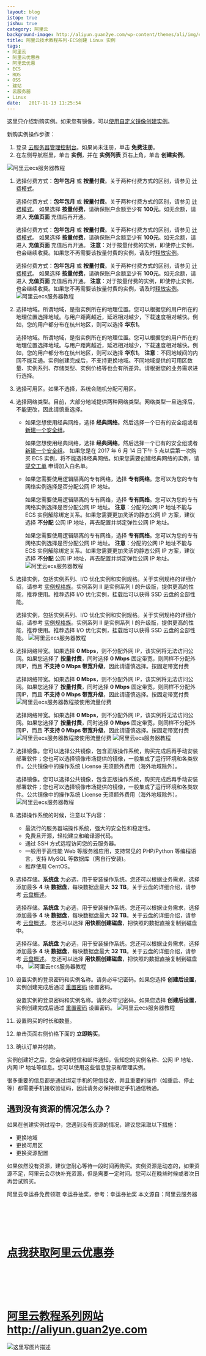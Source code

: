 ```yaml
---
layout: blog
istop: true
jishu: true
category: 阿里云
background-image: http://aliyun.guan2ye.com/wp-content/themes/ali/img/ecs20.png
title: 阿里云技术教程系列-ECS创建 Linux 实例
tags:
- 阿里云
- 阿里云优惠券
- 阿里云优惠
- ECS
- RDS
- OSS
- 建站
- 云服务器
- Linux
date:   2017-11-13 11:25:54
---
```



这里只介绍新购实例。如果您有镜像，可以[使用自定义镜像创建实例](https://s.click.taobao.com/t?e=m%3D2%26s%3DFyuM4GL0vB8cQipKwQzePCperVdZeJviEViQ0P1Vf2kguMN8XjClArhFczWfq3nNpcfgoZBkhQLzxEoJL0DKJsQtgEcfFH9gI0TZQz5jy68Rlnr1lUEaxxmIkXBqRClNTcEU%2BDykfuSM%2BhtH71aX6oH%2BnZs1ngPHjUFEF%2F7iXeZbmmsujxxDvKtl1cg%2FpmpUSE7fXizY2RRwoNkfA7jgp0Wbo0ZyKcLixiXvDf8DaRs%3D)。

新购实例操作步骤：

1. 登录 [云服务器管理控制台](https://s.click.taobao.com/t?e=m%3D2%26s%3DjXpO%2FAcRADocQipKwQzePCperVdZeJviEViQ0P1Vf2kguMN8XjClArhFczWfq3nNSEph6ojmNrbzxEoJL0DKJsQtgEcfFH9gI0TZQz5jy68Rlnr1lUEaxxmIkXBqRClNTcEU%2BDykfuSM%2BhtH71aX6pKoxV%2F%2BFqBvjGrcRnYVzl8hPPiXAu%2FZX5yXnjzd%2B0FjQGa%2BgvgozP0KaG3sZf8f2Q%3D%3D)。如果尚未注册，单击 **免费注册**。
2. 在左侧导航栏里，单击 **实例**，并在 **实例列表** 页右上角，单击 **创建实例**。

![阿里云ecs服务器教程](http://aliyun.guan2ye.com/wp-content/themes/ali/img/ecs20.png)

1. 选择付费方式：**包年包月** 或 **按量付费**。关于两种付费方式的区别，请参见 [计费模式](https://s.click.taobao.com/t?e=m%3D2%26s%3D%2BbqlI9I20NwcQipKwQzePCperVdZeJviEViQ0P1Vf2kguMN8XjClArhFczWfq3nN5J665KxWBvTzxEoJL0DKJsQtgEcfFH9gI0TZQz5jy68Rlnr1lUEaxxmIkXBqRClNTcEU%2BDykfuSM%2BhtH71aX6oH%2BnZs1ngPHjUFEF%2F7iXeZbmmsujxxDvKtl1cg%2FpmpUSE7fXizY2RT8Y3nDrh4kMkWbo0ZyKcLixiXvDf8DaRs%3D)。

   选择付费方式：**包年包月** 或 **按量付费**。关于两种付费方式的区别，请参见 [计费模式](https://s.click.taobao.com/t?e=m%3D2%26s%3D%2BbqlI9I20NwcQipKwQzePCperVdZeJviEViQ0P1Vf2kguMN8XjClArhFczWfq3nN5J665KxWBvTzxEoJL0DKJsQtgEcfFH9gI0TZQz5jy68Rlnr1lUEaxxmIkXBqRClNTcEU%2BDykfuSM%2BhtH71aX6oH%2BnZs1ngPHjUFEF%2F7iXeZbmmsujxxDvKtl1cg%2FpmpUSE7fXizY2RT8Y3nDrh4kMkWbo0ZyKcLixiXvDf8DaRs%3D)。
   如果选择 **按量付费**，请确保账户余额至少有 **100元**。如无余额，请进入 **充值页面** 充值后再开通。

   选择付费方式：**包年包月** 或 **按量付费**。关于两种付费方式的区别，请参见 [计费模式](https://s.click.taobao.com/t?e=m%3D2%26s%3D%2BbqlI9I20NwcQipKwQzePCperVdZeJviEViQ0P1Vf2kguMN8XjClArhFczWfq3nN5J665KxWBvTzxEoJL0DKJsQtgEcfFH9gI0TZQz5jy68Rlnr1lUEaxxmIkXBqRClNTcEU%2BDykfuSM%2BhtH71aX6oH%2BnZs1ngPHjUFEF%2F7iXeZbmmsujxxDvKtl1cg%2FpmpUSE7fXizY2RT8Y3nDrh4kMkWbo0ZyKcLixiXvDf8DaRs%3D)。
   如果选择 **按量付费**，请确保账户余额至少有 **100元**。如无余额，请进入 **充值页面** 充值后再开通。
   **注意**：对于按量付费的实例，即使停止实例，也会继续收费。如果您不再需要该按量付费的实例，请及时[释放实例](https://s.click.taobao.com/t?e=m%3D2%26s%3DUo1jF4TUXTocQipKwQzePCperVdZeJviEViQ0P1Vf2kguMN8XjClArhFczWfq3nNE6jM5AOsxKnzxEoJL0DKJsQtgEcfFH9gI0TZQz5jy68Rlnr1lUEaxxmIkXBqRClNTcEU%2BDykfuSM%2BhtH71aX6oH%2BnZs1ngPHjUFEF%2F7iXeZbmmsujxxDvKtl1cg%2FpmpUSE7fXizY2RSbG37sG1UViEWbo0ZyKcLixiXvDf8DaRs%3D)。

   选择付费方式：**包年包月** 或 **按量付费**。关于两种付费方式的区别，请参见 [计费模式](https://s.click.taobao.com/t?e=m%3D2%26s%3D%2BbqlI9I20NwcQipKwQzePCperVdZeJviEViQ0P1Vf2kguMN8XjClArhFczWfq3nN5J665KxWBvTzxEoJL0DKJsQtgEcfFH9gI0TZQz5jy68Rlnr1lUEaxxmIkXBqRClNTcEU%2BDykfuSM%2BhtH71aX6oH%2BnZs1ngPHjUFEF%2F7iXeZbmmsujxxDvKtl1cg%2FpmpUSE7fXizY2RT8Y3nDrh4kMkWbo0ZyKcLixiXvDf8DaRs%3D)。
   如果选择 **按量付费**，请确保账户余额至少有 **100元**。如无余额，请进入 **充值页面** 充值后再开通。
   **注意**：对于按量付费的实例，即使停止实例，也会继续收费。如果您不再需要该按量付费的实例，请及时[释放实例](https://s.click.taobao.com/t?e=m%3D2%26s%3DUo1jF4TUXTocQipKwQzePCperVdZeJviEViQ0P1Vf2kguMN8XjClArhFczWfq3nNE6jM5AOsxKnzxEoJL0DKJsQtgEcfFH9gI0TZQz5jy68Rlnr1lUEaxxmIkXBqRClNTcEU%2BDykfuSM%2BhtH71aX6oH%2BnZs1ngPHjUFEF%2F7iXeZbmmsujxxDvKtl1cg%2FpmpUSE7fXizY2RSbG37sG1UViEWbo0ZyKcLixiXvDf8DaRs%3D)。
   ![阿里云ecs服务器教程](http://aliyun.guan2ye.com/wp-content/themes/ali/img/ecs21.png)

2. 选择地域。所谓地域，是指实例所在的地理位置。您可以根据您的用户所在的地理位置选择地域。与用户距离越近，延迟相对越少，下载速度相对越快。例如，您的用户都分布在杭州地区，则可以选择 **华东1**。

   选择地域。所谓地域，是指实例所在的地理位置。您可以根据您的用户所在的地理位置选择地域。与用户距离越近，延迟相对越少，下载速度相对越快。例如，您的用户都分布在杭州地区，则可以选择 **华东1**。
   **注意**：不同地域间的内网不能互通。实例创建完成后，不支持更换地域。不同地域提供的可用区数量、实例系列、存储类型、实例价格等也会有所差异。请根据您的业务需求进行选择。

3. 选择可用区。如果不选择，系统会随机分配可用区。

4. 选择网络类型。目前，大部分地域提供两种网络类型。网络类型一旦选择后，不能更改，因此请慎重选择。

   - 如果您想使用经典网络，选择 **经典网络**。然后选择一个已有的安全组或者 [新建一个安全组](https://s.click.taobao.com/t?e=m%3D2%26s%3DK7ekPysOdIQcQipKwQzePCperVdZeJviEViQ0P1Vf2kguMN8XjClArhFczWfq3nN4CZyur93miXzxEoJL0DKJsQtgEcfFH9gI0TZQz5jy68Rlnr1lUEaxxmIkXBqRClNTcEU%2BDykfuSM%2BhtH71aX6oH%2BnZs1ngPHjUFEF%2F7iXeZbmmsujxxDvKtl1cg%2FpmpUSE7fXizY2RQiOHjz1bDi3UWbo0ZyKcLixiXvDf8DaRs%3D)。

     如果您想使用经典网络，选择 **经典网络**。然后选择一个已有的安全组或者 [新建一个安全组](https://s.click.taobao.com/t?e=m%3D2%26s%3DK7ekPysOdIQcQipKwQzePCperVdZeJviEViQ0P1Vf2kguMN8XjClArhFczWfq3nN4CZyur93miXzxEoJL0DKJsQtgEcfFH9gI0TZQz5jy68Rlnr1lUEaxxmIkXBqRClNTcEU%2BDykfuSM%2BhtH71aX6oH%2BnZs1ngPHjUFEF%2F7iXeZbmmsujxxDvKtl1cg%2FpmpUSE7fXizY2RQiOHjz1bDi3UWbo0ZyKcLixiXvDf8DaRs%3D)。
     如果您是在 2017 年 6 月 14 日下午 5 点以后第一次购买 ECS 实例，将不能选择经典网络。如果您需要创建经典网络的实例，请 [提交工单](https://s.click.taobao.com/t?e=m%3D2%26s%3DmNRrknFxqMAcQipKwQzePCperVdZeJviEViQ0P1Vf2kguMN8XjClArhFczWfq3nNVmg8SORgY9HzxEoJL0DKJsQtgEcfFH9gI0TZQz5jy68Rlnr1lUEaxxmIkXBqRClNTcEU%2BDykfuSM%2BhtH71aX6qlz7cUN8vwGx1Exq2zAMqLxDGjI2SWwXCE8%2BJcC79lfiOyZT8%2BFrFyT4hvDTS1XbA1i8llH%2FNmL0%2FCX50xSBEmiZ%2BQMlGz6FQ%3D%3D) 申请加入白名单。

   - 如果您需要使用逻辑隔离的专有网络，选择 **专有网络**。您可以为您的专有网络实例选择是否分配公网 IP 地址。

     如果您需要使用逻辑隔离的专有网络，选择 **专有网络**。您可以为您的专有网络实例选择是否分配公网 IP 地址。
     **注意**：分配的公网 IP 地址不能与 ECS 实例解除绑定关系。如果您需要更加灵活的静态公网 IP 方案，建议选择 **不分配** 公网 IP 地址，再去配置并绑定弹性公网 IP 地址。

     如果您需要使用逻辑隔离的专有网络，选择 **专有网络**。您可以为您的专有网络实例选择是否分配公网 IP 地址。
     **注意**：分配的公网 IP 地址不能与 ECS 实例解除绑定关系。如果您需要更加灵活的静态公网 IP 方案，建议选择 **不分配** 公网 IP 地址，再去配置并绑定弹性公网 IP 地址。
     ![阿里云ecs服务器教程](http://aliyun.guan2ye.com/wp-content/themes/ali/img/ecs22.png)

5. 选择实例，包括实例系列、I/O 优化实例和实例规格。关于实例规格的详细介绍，请参考 [实例规格族](https://s.click.taobao.com/t?e=m%3D2%26s%3DhC3LISKQUIgcQipKwQzePCperVdZeJviEViQ0P1Vf2kguMN8XjClArhFczWfq3nN%2Fe3tMw9KGgfzxEoJL0DKJsQtgEcfFH9gI0TZQz5jy68Rlnr1lUEaxxmIkXBqRClNTcEU%2BDykfuSM%2BhtH71aX6oH%2BnZs1ngPHjUFEF%2F7iXeZbmmsujxxDvKtl1cg%2FpmpUSE7fXizY2RTFARQYtY4tdEWbo0ZyKcLixiXvDf8DaRs%3D)。实例系列 II 是实例系列 I 的升级版，提供更高的性能，推荐使用。推荐选择 I/O 优化实例，挂载后可以获得 SSD 云盘的全部性能。

   选择实例，包括实例系列、I/O 优化实例和实例规格。关于实例规格的详细介绍，请参考 [实例规格族](https://s.click.taobao.com/t?e=m%3D2%26s%3DhC3LISKQUIgcQipKwQzePCperVdZeJviEViQ0P1Vf2kguMN8XjClArhFczWfq3nN%2Fe3tMw9KGgfzxEoJL0DKJsQtgEcfFH9gI0TZQz5jy68Rlnr1lUEaxxmIkXBqRClNTcEU%2BDykfuSM%2BhtH71aX6oH%2BnZs1ngPHjUFEF%2F7iXeZbmmsujxxDvKtl1cg%2FpmpUSE7fXizY2RTFARQYtY4tdEWbo0ZyKcLixiXvDf8DaRs%3D)。实例系列 II 是实例系列 I 的升级版，提供更高的性能，推荐使用。推荐选择 I/O 优化实例，挂载后可以获得 SSD 云盘的全部性能。
   ![阿里云ecs服务器教程](http://aliyun.guan2ye.com/wp-content/themes/ali/img/ecs23.png)

6. 选择网络带宽。如果选择 **0 Mbps**，则不分配外网 IP，该实例将无法访问公网。如果您选择了 **按量付费**，同时选择 **0 Mbps** 固定带宽，则同样不分配外网IP，而且 **不支持 0 Mbps 带宽升级**，因此请谨慎选择。按固定带宽付费

   选择网络带宽。如果选择 **0 Mbps**，则不分配外网 IP，该实例将无法访问公网。如果您选择了 **按量付费**，同时选择 **0 Mbps** 固定带宽，则同样不分配外网IP，而且 **不支持 0 Mbps 带宽升级**，因此请谨慎选择。按固定带宽付费
   ![阿里云ecs服务器教程](http://aliyun.guan2ye.com/wp-content/themes/ali/img/ecs24.png)按使用流量付费

   选择网络带宽。如果选择 **0 Mbps**，则不分配外网 IP，该实例将无法访问公网。如果您选择了 **按量付费**，同时选择 **0 Mbps** 固定带宽，则同样不分配外网IP，而且 **不支持 0 Mbps 带宽升级**，因此请谨慎选择。按固定带宽付费
   ![阿里云ecs服务器教程](http://aliyun.guan2ye.com/wp-content/themes/ali/img/ecs24.png)按使用流量付费
   ![阿里云ecs服务器教程](http://aliyun.guan2ye.com/wp-content/themes/ali/img/ecs25.png)

7. 选择镜像。您可以选择公共镜像，包含正版操作系统，购买完成后再手动安装部署软件；您也可以选择镜像市场提供的镜像，一般集成了运行环境和各类软件。公共镜像中的操作系统 License 无须额外费用（海外地域除外）。

   选择镜像。您可以选择公共镜像，包含正版操作系统，购买完成后再手动安装部署软件；您也可以选择镜像市场提供的镜像，一般集成了运行环境和各类软件。公共镜像中的操作系统 License 无须额外费用（海外地域除外）。
   ![阿里云ecs服务器教程](http://aliyun.guan2ye.com/wp-content/themes/ali/img/ecs26.png)

8. 选择操作系统的时候，注意以下内容：

   - 最流行的服务器端操作系统，强大的安全性和稳定性。
   - 免费且开源，轻松建立和编译源代码。
   - 通过 SSH 方式远程访问您的云服务器。
   - 一般用于高性能 Web 等服务器应用，支持常见的 PHP/Python 等编程语言，支持 MySQL 等数据库（需自行安装)。
   - 推荐使用 CentOS。

9. 选择存储。**系统盘** 为必选，用于安装操作系统。您还可以根据业务需求，选择添加最多 **4** 块 **数据盘**，每块数据盘最大 **32 TB**。关于云盘的详细介绍，请参考 [云盘概述](https://s.click.taobao.com/t?e=m%3D2%26s%3D7FTg5qJ2n2QcQipKwQzePCperVdZeJviEViQ0P1Vf2kguMN8XjClArhFczWfq3nNHHfTsOG6BL7zxEoJL0DKJsQtgEcfFH9gI0TZQz5jy68Rlnr1lUEaxxmIkXBqRClNTcEU%2BDykfuSM%2BhtH71aX6oH%2BnZs1ngPHjUFEF%2F7iXeZbmmsujxxDvKtl1cg%2FpmpUSE7fXizY2RT45R5YHpQP5EWbo0ZyKcLixiXvDf8DaRs%3D)。

   选择存储。**系统盘** 为必选，用于安装操作系统。您还可以根据业务需求，选择添加最多 **4** 块 **数据盘**，每块数据盘最大 **32 TB**。关于云盘的详细介绍，请参考 [云盘概述](https://s.click.taobao.com/t?e=m%3D2%26s%3D7FTg5qJ2n2QcQipKwQzePCperVdZeJviEViQ0P1Vf2kguMN8XjClArhFczWfq3nNHHfTsOG6BL7zxEoJL0DKJsQtgEcfFH9gI0TZQz5jy68Rlnr1lUEaxxmIkXBqRClNTcEU%2BDykfuSM%2BhtH71aX6oH%2BnZs1ngPHjUFEF%2F7iXeZbmmsujxxDvKtl1cg%2FpmpUSE7fXizY2RT45R5YHpQP5EWbo0ZyKcLixiXvDf8DaRs%3D)。
   您还可以选择 **用快照创建磁盘**，把快照的数据直接复制到磁盘中。

   选择存储。**系统盘** 为必选，用于安装操作系统。您还可以根据业务需求，选择添加最多 **4** 块 **数据盘**，每块数据盘最大 **32 TB**。关于云盘的详细介绍，请参考 [云盘概述](https://s.click.taobao.com/t?e=m%3D2%26s%3D7FTg5qJ2n2QcQipKwQzePCperVdZeJviEViQ0P1Vf2kguMN8XjClArhFczWfq3nNHHfTsOG6BL7zxEoJL0DKJsQtgEcfFH9gI0TZQz5jy68Rlnr1lUEaxxmIkXBqRClNTcEU%2BDykfuSM%2BhtH71aX6oH%2BnZs1ngPHjUFEF%2F7iXeZbmmsujxxDvKtl1cg%2FpmpUSE7fXizY2RT45R5YHpQP5EWbo0ZyKcLixiXvDf8DaRs%3D)。
   您还可以选择 **用快照创建磁盘**，把快照的数据直接复制到磁盘中。
   ![阿里云ecs服务器教程](http://aliyun.guan2ye.com/wp-content/themes/ali/img/ecs27.png)

10. 设置实例的登录密码和实例名称。请务必牢记密码。如果您选择 **创建后设置**，实例创建完成后通过 [重置密码](https://s.click.taobao.com/t?e=m%3D2%26s%3DknFlwC1KA%2FUcQipKwQzePCperVdZeJviEViQ0P1Vf2kguMN8XjClArhFczWfq3nNQuGHafTLC87zxEoJL0DKJsQtgEcfFH9gI0TZQz5jy68Rlnr1lUEaxxmIkXBqRClNTcEU%2BDykfuSM%2BhtH71aX6oH%2BnZs1ngPHjUFEF%2F7iXeZbmmsujxxDvKtl1cg%2FpmpUSE7fXizY2RRbcxoEJgGrXkWbo0ZyKcLixiXvDf8DaRs%3D) 设置密码。

    设置实例的登录密码和实例名称。请务必牢记密码。如果您选择 **创建后设置**，实例创建完成后通过 [重置密码](https://s.click.taobao.com/t?e=m%3D2%26s%3DknFlwC1KA%2FUcQipKwQzePCperVdZeJviEViQ0P1Vf2kguMN8XjClArhFczWfq3nNQuGHafTLC87zxEoJL0DKJsQtgEcfFH9gI0TZQz5jy68Rlnr1lUEaxxmIkXBqRClNTcEU%2BDykfuSM%2BhtH71aX6oH%2BnZs1ngPHjUFEF%2F7iXeZbmmsujxxDvKtl1cg%2FpmpUSE7fXizY2RRbcxoEJgGrXkWbo0ZyKcLixiXvDf8DaRs%3D) 设置密码。
    ![阿里云ecs服务器教程](http://aliyun.guan2ye.com/wp-content/themes/ali/img/ecs28.png)

11. 设置购买的时长和数量。

12. 单击页面右侧价格下面的 **立即购买**。

13. 确认订单并付款。

实例创建好之后，您会收到短信和邮件通知，告知您的实例名称、公网 IP 地址、内网 IP 地址等信息。您可以使用这些信息登录和管理实例。

很多重要的信息都是通过绑定手机的短信接收，并且重要的操作（如重启、停止等）都需要手机接收验证码，因此请务必保持绑定手机通信畅通。

## 遇到没有资源的情况怎么办？

如果在创建实例过程中，您遇到没有资源的情况，建议您采取以下措施：

- 更换地域
- 更换可用区
- 更换资源配置

如果依然没有资源，建议您耐心等待一段时间再购买。实例资源是动态的，如果资源不足，阿里云会尽快补充资源，但是需要一定时间。您可以在晚些时候或者次日再尝试购买。


阿里云幸运券免费领取 幸运券抽奖，参考：幸运券抽奖
本文源自：阿里云服务器


<br>
<br>
<br>
<br>

# **[点我获取阿里云优惠券](https://promotion.aliyun.com/ntms/yunparter/invite.html?userCode=vf2b5zld)**


<br>
<br>
<br>
<br>



# **[阿里云教程系列网站http://aliyun.guan2ye.com](http://aliyun.guan2ye.com)**


![这里写图片描述](http://img.blog.csdn.net/20171112151059203?watermark/2/text/aHR0cDovL2Jsb2cuY3Nkbi5uZXQvY2hlbmppYW5hbmRpeWk=/font/5a6L5L2T/fontsize/400/fill/I0JBQkFCMA==/dissolve/70/gravity/SouthEast)

